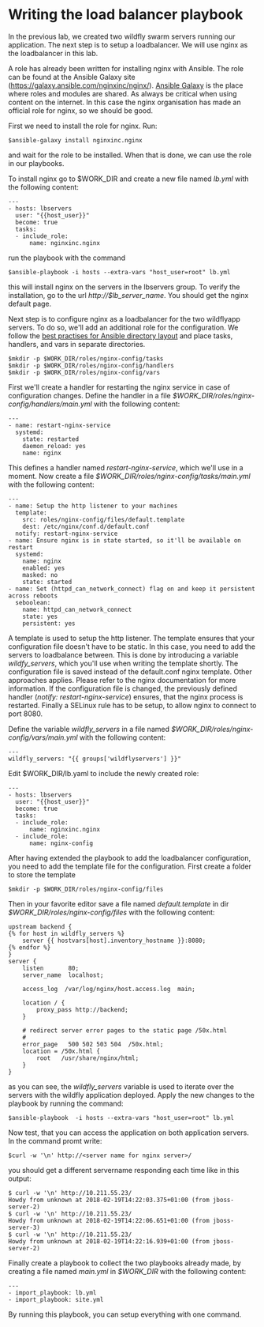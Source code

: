 # Writing the load balancer playbook

In the previous lab, we created two wildfly swarm servers running our application. The next step is to setup a loadbalancer. We will use nginx as the loadbalancer in this lab.

A role has already been written for installing nginx with Ansible. The role can be found at the Ansible Galaxy site (https://galaxy.ansible.com/nginxinc/nginx/). [Ansible Galaxy](https://galaxy.ansible.com) is the place where roles and modules are shared. As always be critical when using content on the internet. In this case the nginx organisation has made an official role for nginx, so we should be good.

First we need to install the role for nginx. Run:

```
$ansible-galaxy install nginxinc.nginx
```

and wait for the role to be installed. When that is done, we can use the role in our playbooks.

To install nginx go to $WORK_DIR and create a new file named *lb.yml* with the following content:

```
---
- hosts: lbservers
  user: "{{host_user}}"
  become: true
  tasks:
  - include_role:
      name: nginxinc.nginx
```

run the playbook with the command

```
$ansible-playbook -i hosts --extra-vars "host_user=root" lb.yml
```

this will install nginx on the servers in the lbservers group. To verify the installation, go to the url *http://$lb_server_name*. You should get the nginx default page.

Next step is to configure nginx as a loadbalancer for the two wildflyapp servers. To do so, we'll add an additional role for the configuration. We follow the [best practises for Ansible directory layout](http://docs.ansible.com/ansible/latest/user_guide/playbooks_best_practices.html) and place tasks, handlers, and vars in separate directories.

```
$mkdir -p $WORK_DIR/roles/nginx-config/tasks
$mkdir -p $WORK_DIR/roles/nginx-config/handlers
$mkdir -p $WORK_DIR/roles/nginx-config/vars
```

First we'll create a handler for restarting the nginx service in case of configuration changes. Define the handler in a file *$WORK_DIR/roles/nginx-config/handlers/main.yml* with the following content:

```
---
- name: restart-nginx-service
  systemd:
    state: restarted
    daemon_reload: yes
    name: nginx
```

This defines a handler named *restart-nginx-service*, which we'll use in a moment. Now create a file *$WORK_DIR/roles/nginx-config/tasks/main.yml* with the following content:

```
---
- name: Setup the http listener to your machines
  template:
    src: roles/nginx-config/files/default.template
    dest: /etc/nginx/conf.d/default.conf
  notify: restart-nginx-service
- name: Ensure nginx is in state started, so it'll be available on restart
  systemd:
    name: nginx
    enabled: yes
    masked: no
    state: started
- name: Set (httpd_can_network_connect) flag on and keep it persistent across reboots
  seboolean:
    name: httpd_can_network_connect
    state: yes
    persistent: yes
```
A template is used to setup the http listener. The template ensures that your configuration file doesn't have to be static. In this case, you need to add the servers to loadbalance between. This is done by introducing a variable *wildfy_servers*, which you'll use when writing the template shortly. The configuration file is saved instead of the default.conf nginx template. Other approaches applies. Please refer to the nginx documentation for more information. If the configuration file is changed, the previously defined handler (*notify: restart-nginx-service*) ensures, that the nginx process is restarted. Finally a SELinux rule has to be setup, to allow nginx to connect to port 8080.

Define the variable *wildfly_servers* in a file named *$WORK_DIR/roles/nginx-config/vars/main.yml* with the following content:

```
---
wildfly_servers: "{{ groups['wildflyservers'] }}"
```

Edit $WORK_DIR/lb.yaml to include the newly created role:

```
---
- hosts: lbservers
  user: "{{host_user}}"
  become: true
  tasks:
  - include_role:
      name: nginxinc.nginx
  - include_role:
      name: nginx-config
```

After having extended the playbook to add the loadbalancer configuration, you need to add the template file for the configuration. First create a folder to store the template

```
$mkdir -p $WORK_DIR/roles/nginx-config/files
```

Then in your favorite editor save a file named *default.template* in dir *$WORK_DIR/roles/nginx-config/files* with the following content:

```
upstream backend {
{% for host in wildfly_servers %}
    server {{ hostvars[host].inventory_hostname }}:8080;
{% endfor %}
}
server {
    listen       80;
    server_name  localhost;
    
    access_log  /var/log/nginx/host.access.log  main;
    
    location / {
        proxy_pass http://backend;
    }
    
    # redirect server error pages to the static page /50x.html
    #
    error_page   500 502 503 504  /50x.html;
    location = /50x.html {
        root   /usr/share/nginx/html;
    }
}
```

as you can see, the *wildfly_servers* variable is used to iterate over the servers with the wildfly application deployed. Apply the new changes to the playbook by running the command:

```
$ansible-playbook  -i hosts --extra-vars "host_user=root" lb.yml
```

Now test, that you can access the application on both application servers. In the command promt write:

```
$curl -w '\n' http://<server name for nginx server>/
```

you should get a different servername responding each time like in this output:

```
$ curl -w '\n' http://10.211.55.23/
Howdy from unknown at 2018-02-19T14:22:03.375+01:00 (from jboss-server-2)
$ curl -w '\n' http://10.211.55.23/
Howdy from unknown at 2018-02-19T14:22:06.651+01:00 (from jboss-server-3)
$ curl -w '\n' http://10.211.55.23/
Howdy from unknown at 2018-02-19T14:22:16.939+01:00 (from jboss-server-2)
```

Finally create a playbook to collect the two playbooks already made, by creating a file named *main.yml* in *$WORK_DIR* with the following content:

```
---
- import_playbook: lb.yml
- import_playbook: site.yml
```

By running this playbook, you can setup everything with one command.
